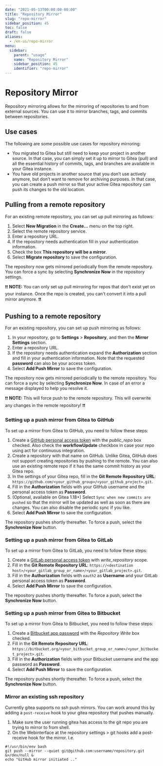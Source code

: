 ```yaml
---
date: "2021-05-13T00:00:00-00:00"
title: "Repository Mirror"
slug: "repo-mirror"
sidebar_position: 45
toc: false
draft: false
aliases:
  - /en-us/repo-mirror
menu:
  sidebar:
    parent: "usage"
    name: "Repository Mirror"
    sidebar_position: 45
    identifier: "repo-mirror"
---
```


# Repository Mirror

Repository mirroring allows for the mirroring of repositories to and from external sources. You can use it to mirror branches, tags, and commits between repositories.

## Use cases

The following are some possible use cases for repository mirroring:

- You migrated to Gitea but still need to keep your project in another source. In that case, you can simply set it up to mirror to Gitea (pull) and all the essential history of commits, tags, and branches are available in your Gitea instance.
- You have old projects in another source that you don’t use actively anymore, but don’t want to remove for archiving purposes. In that case, you can create a push mirror so that your active Gitea repository can push its changes to the old location.

## Pulling from a remote repository

For an existing remote repository, you can set up pull mirroring as follows:

1. Select **New Migration** in the **Create...** menu on the top right.
2. Select the remote repository service.
3. Enter a repository URL.
4. If the repository needs authentication fill in your authentication information.
5. Check the box **This repository will be a mirror**.
6. Select **Migrate repository** to save the configuration.

The repository now gets mirrored periodically from the remote repository. You can force a sync by selecting **Synchronize Now** in the repository settings.

:exclamation::exclamation: **NOTE:** You can only set up pull mirroring for repos that don't exist yet on your instance. Once the repo is created, you can't convert it into a pull mirror anymore. :exclamation::exclamation:

## Pushing to a remote repository

For an existing repository, you can set up push mirroring as follows:

1. In your repository, go to **Settings** > **Repository**, and then the **Mirror Settings** section.
2. Enter a repository URL.
3. If the repository needs authentication expand the **Authorization** section and fill in your authentication information. Note that the requested **password** can also be your access token.
4. Select **Add Push Mirror** to save the configuration.

The repository now gets mirrored periodically to the remote repository. You can force a sync by selecting **Synchronize Now**. In case of an error a message displayed to help you resolve it.

:exclamation::exclamation: **NOTE:** This will force push to the remote repository. This will overwrite any changes in the remote repository! :exclamation::exclamation:

### Setting up a push mirror from Gitea to GitHub

To set up a mirror from Gitea to GitHub, you need to follow these steps:

1. Create a [GitHub personal access token](https://docs.github.com/en/github/authenticating-to-github/creating-a-personal-access-token) with the *public_repo* box checked. Also check the **workflowUpdate** checkbox in case your repo using act for continuous integration.
2. Create a repository with that name on GitHub. Unlike Gitea, GitHub does not support creating repositories by pushing to the remote. You can also use an existing remote repo if it has the same commit history as your Gitea repo.
3. In the settings of your Gitea repo, fill in the **Git Remote Repository URL**: `https://github.com/<your_github_group>/<your_github_project>.git`.
4. Fill in the **Authorization** fields with your GitHub username and the personal access token as **Password**.
5. (Optional, available on Gitea 1.18+) Select `Sync when new commits are pushed` so that the mirror will be updated as well as soon as there are changes. You can also disable the periodic sync if you like.
6. Select **Add Push Mirror** to save the configuration.

The repository pushes shortly thereafter. To force a push, select the **Synchronize Now** button.

### Setting up a push mirror from Gitea to GitLab

To set up a mirror from Gitea to GitLab, you need to follow these steps:

1. Create a [GitLab personal access token](https://docs.gitlab.com/ee/user/profile/personal_access_tokens.html) with *write_repository* scope.
2. Fill in the **Git Remote Repository URL**: `https://<destination host>/<your_gitlab_group_or_name>/<your_gitlab_project>.git`.
3. Fill in the **Authorization** fields with `oauth2` as **Username** and your GitLab personal access token as **Password**.
4. Select **Add Push Mirror** to save the configuration.

The repository pushes shortly thereafter. To force a push, select the **Synchronize Now** button.

### Setting up a push mirror from Gitea to Bitbucket

To set up a mirror from Gitea to Bitbucket, you need to follow these steps:

1. Create a [Bitbucket app password](https://support.atlassian.com/bitbucket-cloud/docs/app-passwords/) with the *Repository Write* box checked.
2. Fill in the **Git Remote Repository URL**: `https://bitbucket.org/<your_bitbucket_group_or_name>/<your_bitbucket_project>.git`.
3. Fill in the **Authorization** fields with your Bitbucket username and the app password as **Password**.
4. Select **Add Push Mirror** to save the configuration.

The repository pushes shortly thereafter. To force a push, select the **Synchronize Now** button.

### Mirror an existing ssh repository

Currently gitea supports no ssh push mirrors. You can work around this by adding a `post-receive` hook to your gitea repository that pushes manually.

1. Make sure the user running gitea has access to the git repo you are trying to mirror to from shell.
2. On the Webinterface at the repository settings > git hooks add a post-receive hook for the mirror. I.e.

```
#!/usr/bin/env bash
git push --mirror --quiet git@github.com:username/repository.git &>/dev/null &
echo "GitHub mirror initiated .."
```
